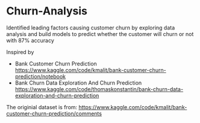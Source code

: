 # Churn-Analysis

Identified leading factors causing customer churn by exploring data analysis and build models to predict whether the customer will churn or not with 87% accuracy 

Inspired by 
- Bank Customer Churn Prediction https://www.kaggle.com/code/kmalit/bank-customer-churn-prediction/notebook
- Bank Churn Data Exploration And Churn Prediction https://www.kaggle.com/code/thomaskonstantin/bank-churn-data-exploration-and-churn-prediction

The originial dataset is from: https://www.kaggle.com/code/kmalit/bank-customer-churn-prediction/comments  
